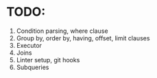 # TODO:
1. Condition parsing, where clause
2. Group by, order by, having, offset, limit clauses
3. Executor
4. Joins
5. Linter setup, git hooks
6. Subqueries
